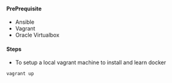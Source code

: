 #### PrePrequisite
- Ansible
- Vagrant
- Oracle Virtualbox

#### Steps

- To setup a local vagrant machine to install and learn docker
```sh
vagrant up
```
